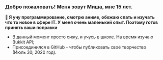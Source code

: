 ### Добро пожаловать! Меня зовут Миша, мне 15 лет. 

**🤔 Я учу программирование, смотрю аниме, обожаю спать и изучать что то новое в сфере IT. У меня очень маленький опыт. Поэтому готов принять ваши поправки**

- В данный момент просто сижу, и учусь в школе. На время изучаю Bukkit API;
- Присоединился в GitHub - чтобы публиковать своё творчество (Июль 30, 2020 год).
